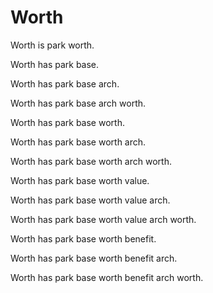# Worth

Worth is park worth.

Worth has park base.

Worth has park base arch.

Worth has park base arch worth.

Worth has park base worth.

Worth has park base worth arch.

Worth has park base worth arch worth.

Worth has park base worth value.

Worth has park base worth value arch.

Worth has park base worth value arch worth.

Worth has park base worth benefit.

Worth has park base worth benefit arch.

Worth has park base worth benefit arch worth.